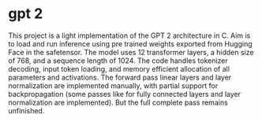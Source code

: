 # gpt 2 
This project is a light implementation of the GPT 2 architecture in C. Aim is to load and run inference using pre trained weights exported from Hugging Face in the safetensor. The model uses 12 transformer layers, a hidden size of 768, and a sequence length of 1024. The code handles tokenizer decoding, input token loading, and memory efficient allocation of all parameters and activations. The forward pass  linear layers and layer normalization are implemented manually, with partial support for backpropagation (some passes like for fully connected layers and layer normalization are implemented). But the full complete pass remains unfinished.
